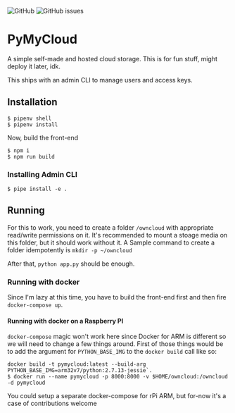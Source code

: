 ![GitHub](https://img.shields.io/github/license/jgodara/owncloud.svg?style=flat-square)
![GitHub issues](https://img.shields.io/github/issues/jgodara/owncloud.svg)

# PyMyCloud

A simple self-made and hosted cloud storage. This is for fun stuff, might deploy it later, idk.

This ships with an admin CLI to manage users and access keys.

## Installation

```shell
$ pipenv shell
$ pipenv install
```

Now, build the front-end

```
$ npm i
$ npm run build
```

### Installing Admin CLI

```shell
$ pipe install -e .
```

## Running

For this to work, you need to create a folder `/owncloud` with appropriate read/write permissions on it.
It's recommended to mount a stoage media on this folder, but it should work without it. A Sample command to create a folder idempotently is `mkdir -p ~/owncloud`

After that, `python app.py` should be enough.

### Running with docker

Since I'm lazy at this time, you have to build the front-end first and then fire `docker-compose up`.

#### Running with docker on a Raspberry PI

`docker-compose` magic won't work here since Docker for ARM is different so we will need to change a few things around. First of those things would be to add the argument for `PYTHON_BASE_IMG` to the `docker build` call like so:

```shell
docker build -t pymycloud:latest --build-arg PYTHON_BASE_IMG=arm32v7/python:2.7.13-jessie`.
$ docker run --name pymycloud -p 8000:8000 -v $HOME/owncloud:/owncloud -d pymycloud
```

You could setup a separate docker-compose for rPi ARM, but for-now it's a case of contributions welcome
